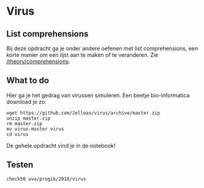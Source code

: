 # Virus
## List comprehensions

Bij deze opdracht ga je onder andere oefenen met list comprehensions, een korte manier om een lijst aan te maken of te veranderen. Zie [/theory/comprehensions](/theory/comprehensions).

## What to do

Hier ga je het gedrag van virussen simuleren. Een beetje bio-informatica download je zo:

    wget https://github.com/Jelleas/virus/archive/master.zip
    unzip master.zip
    rm master.zip
    mv virus-master virus
    cd virus

De gehele opdracht vind je in de notebook!

## Testen

    check50 uva/progik/2018/virus
